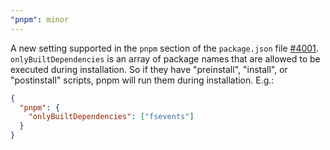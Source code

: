 ```yaml
---
"pnpm": minor
---
```


A new setting supported in the `pnpm` section of the `package.json` file [#4001](https://github.com/pnpm/pnpm/issues/4001). `onlyBuiltDependencies` is an array of package names that are allowed to be executed during installation. So if they have "preinstall", "install", or "postinstall" scripts, pnpm will run them during installation. E.g.:

```json
{
  "pnpm": {
    "onlyBuiltDependencies": ["fsevents"]
  }
}
```
